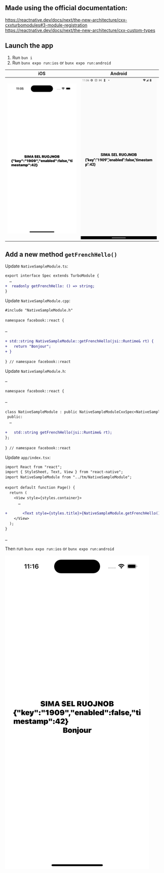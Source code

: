 ## Made using the official documentation:

https://reactnative.dev/docs/next/the-new-architecture/cxx-cxxturbomodules#3-module-registration
https://reactnative.dev/docs/next/the-new-architecture/cxx-custom-types

## Launch the app

1. Run `bun i`
2. Run `bunx expo run:ios` or `bunx expo run:android`

<!-- A table with 2 columns 2 rows -->

| iOS                        | Android                        |
| -------------------------- | ------------------------------ |
| ![](./repo_images/ios.png) | ![](./repo_images/android.png) |

## Add a new method `getFrenchHello()`

Update `NativeSampleModule.ts`:

```diff
export interface Spec extends TurboModule {
  …
+  readonly getFrenchHello: () => string;
}
```

Update `NativeSampleModule.cpp`:

```diff
#include "NativeSampleModule.h"

namespace facebook::react {

…

+ std::string NativeSampleModule::getFrenchHello(jsi::Runtime& rt) {
+   return "Bonjour";
+ }

} // namespace facebook::react
```

Update `NativeSampleModule.h`:

```diff
…

namespace facebook::react {

…

class NativeSampleModule : public NativeSampleModuleCxxSpec<NativeSampleModule> {
 public:
  …

+   std::string getFrenchHello(jsi::Runtime& rt);
};

} // namespace facebook::react
```

Update `app/index.tsx`:

```diff
import React from "react";
import { StyleSheet, Text, View } from "react-native";
import NativeSampleModule from "../tm/NativeSampleModule";

export default function Page() {
  return (
    <View style={styles.container}>
      …

+       <Text style={styles.title}>{NativeSampleModule.getFrenchHello()}</Text>
    </View>
  );
}

…

```

Then run `bunx expo run:ios` or `bunx expo run:android`

![](./repo_images/bonjour.png)